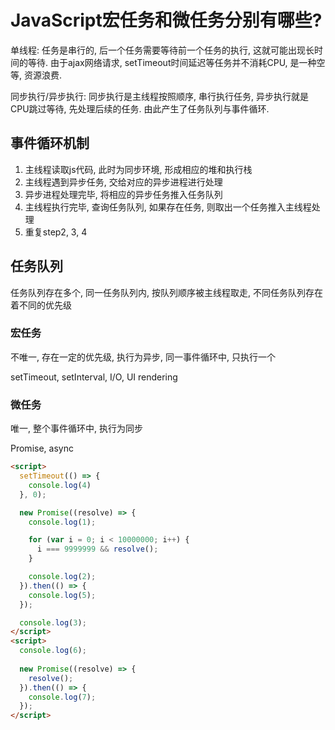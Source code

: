 # JavaScript宏任务和微任务分别有哪些?
单线程: 任务是串行的, 后一个任务需要等待前一个任务的执行, 这就可能出现长时间的等待. 由于ajax网络请求, setTimeout时间延迟等任务并不消耗CPU, 是一种空等, 资源浪费.

同步执行/异步执行: 同步执行是主线程按照顺序, 串行执行任务, 异步执行就是CPU跳过等待, 先处理后续的任务. 由此产生了任务队列与事件循环.

## 事件循环机制
1. 主线程读取js代码, 此时为同步环境, 形成相应的堆和执行栈
2. 主线程遇到异步任务, 交给对应的异步进程进行处理
3. 异步进程处理完毕, 将相应的异步任务推入任务队列
4. 主线程执行完毕, 查询任务队列, 如果存在任务, 则取出一个任务推入主线程处理
5. 重复step2, 3, 4

## 任务队列
任务队列存在多个, 同一任务队列内, 按队列顺序被主线程取走, 不同任务队列存在着不同的优先级

### 宏任务
不唯一, 存在一定的优先级, 执行为异步, 同一事件循环中, 只执行一个

setTimeout, setInterval, I/O, UI rendering

### 微任务
唯一, 整个事件循环中, 执行为同步

Promise, async

```html
<script>
  setTimeout(() => {
    console.log(4)
  }, 0);

  new Promise((resolve) => {
    console.log(1);

    for (var i = 0; i < 10000000; i++) {
      i === 9999999 && resolve();
    }

    console.log(2);
  }).then(() => {
    console.log(5);
  });

  console.log(3);
</script>
<script>
  console.log(6);
  
  new Promise((resolve) => {
    resolve();
  }).then(() => {
    console.log(7);
  });
</script>
```